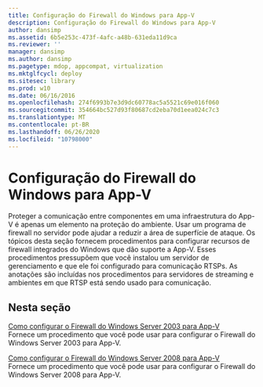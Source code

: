 ```yaml
---
title: Configuração do Firewall do Windows para App-V
description: Configuração do Firewall do Windows para App-V
author: dansimp
ms.assetid: 6b5e253c-473f-4afc-a48b-631eda11d9ca
ms.reviewer: ''
manager: dansimp
ms.author: dansimp
ms.pagetype: mdop, appcompat, virtualization
ms.mktglfcycl: deploy
ms.sitesec: library
ms.prod: w10
ms.date: 06/16/2016
ms.openlocfilehash: 274f6993b7e3d9dc60778ac5a5521c69e016f060
ms.sourcegitcommit: 354664bc527d93f80687cd2eba70d1eea024c7c3
ms.translationtype: MT
ms.contentlocale: pt-BR
ms.lasthandoff: 06/26/2020
ms.locfileid: "10798000"
---
```

# Configuração do Firewall do Windows para App-V


Proteger a comunicação entre componentes em uma infraestrutura do App-V é apenas um elemento na proteção do ambiente. Usar um programa de firewall no servidor pode ajudar a reduzir a área de superfície de ataque. Os tópicos desta seção fornecem procedimentos para configurar recursos de firewall integrados do Windows que dão suporte a App-V. Esses procedimentos pressupõem que você instalou um servidor de gerenciamento e que ele foi configurado para comunicação RTSPs. As anotações são incluídas nos procedimentos para servidores de streaming e ambientes em que RTSP está sendo usado para comunicação.

## Nesta seção


<a href="" id="how-to-configure-windows-server-2003-firewall-for-app-v"></a>[Como configurar o Firewall do Windows Server 2003 para App-V](how-to-configure-windows-server-2003-firewall-for-app-v.md)  
Fornece um procedimento que você pode usar para configurar o Firewall do Windows Server 2003 para App-V.

<a href="" id="how-to-configure-windows-server-2008-firewall-for-app-v"></a>[Como configurar o Firewall do Windows Server 2008 para App-V](how-to-configure-windows-server-2008-firewall-for-app-v.md)  
Fornece um procedimento que você pode usar para configurar o Firewall do Windows Server 2008 para App-V.

 

 





